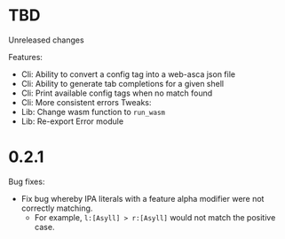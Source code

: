TBD
==================
Unreleased changes

Features: 
* Cli: Ability to convert a config tag into a web-asca json file 
* Cli: Ability to generate tab completions for a given shell
* Cli: Print available config tags when no match found
* Cli: More consistent errors
Tweaks:
* Lib: Change wasm function to `run_wasm`
* Lib: Re-export Error module

0.2.1
==================

Bug fixes:
* Fix bug whereby IPA literals with a feature alpha modifier were not correctly matching.
    * For example, `l:[Asyll] > r:[Asyll]` would not match the positive case.